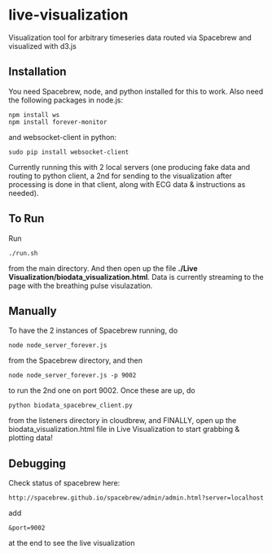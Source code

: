 live-visualization
==================

Visualization tool for arbitrary timeseries data routed via Spacebrew and visualized with d3.js

<h2>Installation</h2>

You need Spacebrew, node, and python installed for this to work. Also need the following packages in node.js: 

```
npm install ws
npm install forever-monitor
```
and websocket-client in python: 
```
sudo pip install websocket-client
```
Currently running this with 2 local servers (one producing fake data and routing to python client, a 2nd for sending to the visualization after processing is done in that client, along with ECG data & instructions as needed). 

<h2>To Run</h2>

Run 
```
./run.sh
```
from the main directory. And then open up the file <b>./Live Visualization/biodata_visualization.html</b>. Data is currently streaming to the page with the breathing pulse visulazation.

<h2>Manually</h2>

To have the 2 instances of Spacebrew running, do 
```
node node_server_forever.js 
```
from the Spacebrew directory, and then
```
node node_server_forever.js -p 9002
```
to run the 2nd one on port 9002. 
Once these are up, do 
```
python biodata_spacebrew_client.py
```
from the listeners directory in cloudbrew, and FINALLY, open up the biodata_visualization.html file in Live Visualization to start grabbing & plotting data! 

<h2>Debugging</h2>

Check status of spacebrew here:
```
http://spacebrew.github.io/spacebrew/admin/admin.html?server=localhost
```
add 
```
&port=9002 
```
at the end to see the live visualization